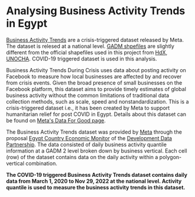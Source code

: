 # Analysing Business Activity Trends in Egypt

[Business Activity Trends](https://dataforgood.facebook.com/dfg/tools/business-activity-trends#methodology) are a crisis-triggered dataset released by Meta. The dataset is relesed at a national level. [GADM shpefiles](https://gadm.org/) are slightly different from the official shapefiles used in this project from [HdX, UNOCHA](https://data.humdata.org/dataset/cod-ab-tur). COVID-19 triggered dataset is used in this analysis.

Business Activity Trends During Crisis uses data about posting activity on Facebook to measure how local businesses are affected by and recover from crisis events. Given the broad presence of small businesses on the Facebook platform, this dataset aims to provide timely estimates of global business activity without the common limitations of traditional data collection methods, such as scale, speed and nonstandardization. This is a crisis-triggered dataset i.e., it has been created by Meta to support humanitarian relief for post COVID in Egypt. Details about this dataset can be found on [Meta's Data For Good page](https://dataforgood.facebook.com/dfg/tools/business-activity-trends).

The Business Activity Trends dataset was provided by [Meta](https://dataforgood.facebook.com/dfg/tools/business-activity-trends) through the proposal [Egypt Country Economic Monitor](https://portal.datapartnership.org/readableproposal/427) of the [Development Data Partnership](https://datapartnership.org). The data consisted of daily business activity quantile information at a GADM 2 level broken down by business vertical. Each cell (row) of the dataset contains data on the daily activity within a polygon-vertical combination.

**The COVID-19 triggered Business Activity Trends dataset contains daily data from March 1, 2020 to Nov 29, 2022 at the national level. Activity quantile is used to measure the business activity trends in this dataset.**

